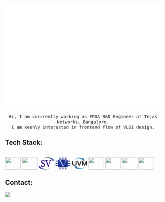 <p align="center">
<img align="center"   height="340" width=""  src='vinay.gif' />
</p>
<p align="center">
        <samp> Hi, I am currrently working as FPGA R&D Engineer at Tejas Networks, Bangalore. <br>
               I am keenly interested in frontend flow of VLSI design.
        </samp>
</p>

## Tech Stack:
<div style="display: inline_block"><br> 
  <img align="center"   height="40" width="50"  src='https://cdn.jsdelivr.net/gh/devicons/devicon@master/icons/perl/perl-original.svg' />
  <img align="center"   height="40" width="50"  src="https://cdn.jsdelivr.net/gh/devicons/devicon@master/icons/linux/linux-original.svg">
  <img align="center"   height="40" width="50"  src="sv.png">
  <img align="center"   height="40" width="50"  src="verilog.png">
  <img align="center"   height="40" width="50"  src="uvm.jfif">
  <img align="center"   height="40" width="50"  src="https://user-images.githubusercontent.com/3611330/51789332-126e5400-2188-11e9-808e-37c633755ddf.png">
  <img align="center"   height="40" width="50"  src="https://www.jackenhack.com/wp-content/uploads/2020/01/Quartus_prime_icon.png">
  <img align="center"   height="40" width="50"  src="https://upload.wikimedia.org/wikipedia/commons/9/9f/Vimlogo.svg">
  <img align="center"   height="40" width="50" src="https://cdn.jsdelivr.net/gh/devicons/devicon@master/icons/git/git-original.svg">
    
</div>

      
## Contact:
<a target="_blank" href="https://www.linkedin.com/in/vinaykhochare/"><img src="https://img.shields.io/badge/-LinkedIn-0077B5?style=for-the-badge&logo=Linkedin&logoColor=white"></img></a>
